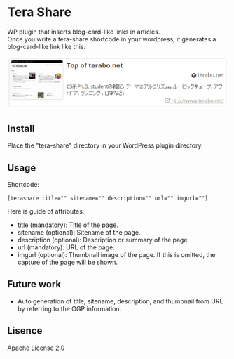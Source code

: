 Tera Share
==========

WP plugin that inserts blog-card-like links in articles.  
Once you write a tera-share shortcode in your wordpress,
it generates a blog-card-like link like this:

![Example](https://raw.githubusercontent.com/kotarot/tera-share/master/example.png "Example")

Install
-------

Place the "tera-share" directory in your WordPress plugin directory.


Usage
-----

Shortcode:

    [terashare title="" sitename="" description="" url="" imgurl=""]

Here is guide of attributes:

* title (mandatory): Title of the page.
* sitename (optional): Sitename of the page.
* description (optional): Description or summary of the page.
* url (mandatory): URL of the page.
* imgurl (optional): Thumbnail image of the page. If this is omitted, the capture of the page will be shown.


Future work
------------

* Auto generation of title, sitename, description, and thumbnail from URL by referring to the OGP information.


Lisence
-------

Apache License 2.0
